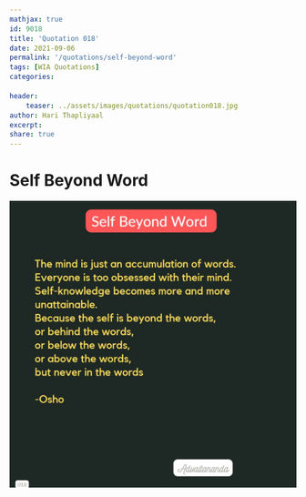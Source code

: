 ```yaml
---
mathjax: true
id: 9018
title: 'Quotation 018'
date: 2021-09-06
permalink: '/quotations/self-beyond-word'
tags: [WIA Quotations] 
categories: 

header:
    teaser: ../assets/images/quotations/quotation018.jpg
author: Hari Thapliyaal 
excerpt:
share: true 
---
```


# Self Beyond Word

![Self Beyond Word](../assets/images/quotations/quotation018.jpg)
